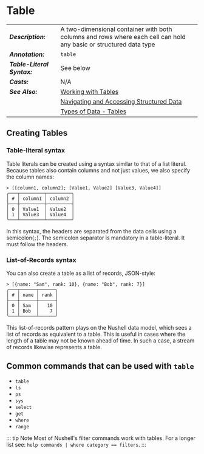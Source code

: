 # Table

|                             |                                                                                                                   |
| --------------------------- | ----------------------------------------------------------------------------------------------------------------- |
| **_Description:_**          | A two-dimensional container with both columns and rows where each cell can hold any basic or structured data type |
| **_Annotation:_**           | `table`                                                                                                           |
| **_Table-Literal Syntax:_** | See below                                                                                                         |
| **_Casts:_**                | N/A                                                                                                               |
| **_See Also:_**             | [Working with Tables](/book/working_with_tables.md)                                                               |
|                             | [Navigating and Accessing Structured Data](/book/navigating_structured_data.md)                                   |
|                             | [Types of Data - Tables](/book/types_of_data.md#tables)                                                           |

## Creating Tables

### Table-literal syntax

Table literals can be created using a syntax similar to that of a list literal. Because tables also contain columns and not just values, we also specify the column names:

```nu
> [[column1, column2]; [Value1, Value2] [Value3, Value4]]
╭───┬─────────┬─────────╮
│ # │ column1 │ column2 │
├───┼─────────┼─────────┤
│ 0 │ Value1  │ Value2  │
│ 1 │ Value3  │ Value4  │
╰───┴─────────┴─────────╯
```

In this syntax, the headers are separated from the data cells using a semicolon(`;`). The semicolon separator is mandatory in a table-literal. It must follow the headers.

### List-of-Records syntax

You can also create a table as a list of records, JSON-style:

```nu
> [{name: "Sam", rank: 10}, {name: "Bob", rank: 7}]
╭───┬──────┬──────╮
│ # │ name │ rank │
├───┼──────┼──────┤
│ 0 │ Sam  │   10 │
│ 1 │ Bob  │    7 │
╰───┴──────┴──────╯
```

This list-of-records pattern plays on the Nushell data model, which sees a list of records as equivalent to a table. This is useful in cases where the length of a table may not be known ahead of time. In such a case, a stream of records likewise represents a table.

## Common commands that can be used with `table`

- `table`
- `ls`
- `ps`
- `sys`
- `select`
- `get`
- `where`
- `range`

::: tip Note
Most of Nushell's filter commands work with tables. For a longer list see: `help commands | where category == filters`.
:::
